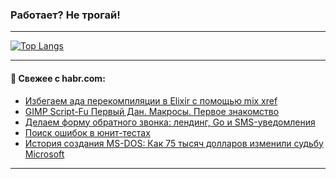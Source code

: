### Работает? Не трогай!

---
<!--
#### 🛠️ Technical stack:

![Java](https://img.shields.io/badge/Java-informational?logo=Oracle&style=flat&logoColor=white&color=FF4500)
![Kotlin](https://img.shields.io/badge/Kotlin-informational?logo=Kotlin&style=flat&logoColor=white&color=774D97)
![TS](https://img.shields.io/badge/TypeScript-informational?logo=typeScript&style=flat&logoColor=black&color=017acc)
![Python](https://img.shields.io/badge/Python-informational?logo=Python&style=flat&logoColor=black&color=ffdd54) <br>
![Spring](https://img.shields.io/badge/Spring-informational?logo=Spring&style=flat&logoColor=white&color=6DB33F) 
![SpringBoot](https://img.shields.io/badge/SpringBoot-informational?logo=SpringBoot&style=flat&logoColor=white&color=6DB33F)
![Nest](https://img.shields.io/badge/NestJS-informational?logo=NestJS&style=flat&logoColor=white&color=E0234E) 
![NodeJS](https://img.shields.io/badge/NodeJS-informational?logo=node.js&style=flat&logoColor=white&color=70A760)<br>
![PostgreSQL](https://img.shields.io/badge/PostgreSQL-informational?logo=PostgreSQL&style=flat&logoColor=white&color=DAA520)
![MongoDB](https://img.shields.io/badge/MongoDB-informational?logo=MongoDB&style=flat&logoColor=white&color=870000)
![Apache](https://img.shields.io/badge/Apache-informational?logo=apache&style=flat&logoColor=white&color=f74e28)

___ 
-->

<!--- #### 🛠️ : --->

[![Top Langs](https://github-readme-stats-82jvfl3w3-advtsettinggmailcoms-projects.vercel.app/api/top-langs/?username=zloylis&langs_count=10&hide_title=true&title_color=e6edf3&size_weight=0.5&count_weight=0.5&layout=compact&hide_progress=true&hide_border=true&theme=dracula)](https://github.com/zloylis)

<!---


####  :octocat:&nbsp;&nbsp; Статистика:

![GitHub stats](https://github-readme-stats-u2qms2cxw-advtsettinggmailcoms-projects.vercel.app/api?username=zloylis&show_icons=true&hide_border=true&theme=dracula&title_color=e6edf3&include_all_commits=true&count_private=true&hide_rank=false&hide_title=true&rank_icon=github)
-->
---

#### 💬 Свежее с habr.com:

<!-- BLOG-POST-LIST:START -->
- [Избегаем ада перекомпиляции в Elixir с помощью mix xref](https://habr.com/ru/articles/856254/?utm_source=habrahabr&utm_medium=rss&utm_campaign=856254)
- [GIMP Script-Fu Первый Дан. Макросы. Первое знакомство](https://habr.com/ru/articles/856246/?utm_source=habrahabr&utm_medium=rss&utm_campaign=856246)
- [Делаем форму обратного звонка: лендинг, Go и SMS-уведомления](https://habr.com/ru/companies/ru_mts/articles/856232/?utm_source=habrahabr&utm_medium=rss&utm_campaign=856232)
- [Поиск ошибок в юнит-тестах](https://habr.com/ru/companies/pvs-studio/articles/856220/?utm_source=habrahabr&utm_medium=rss&utm_campaign=856220)
- [История создания MS-DOS: Как 75 тысяч долларов изменили судьбу Microsoft](https://habr.com/ru/companies/first/articles/856212/?utm_source=habrahabr&utm_medium=rss&utm_campaign=856212)
<!-- BLOG-POST-LIST:END -->

---
